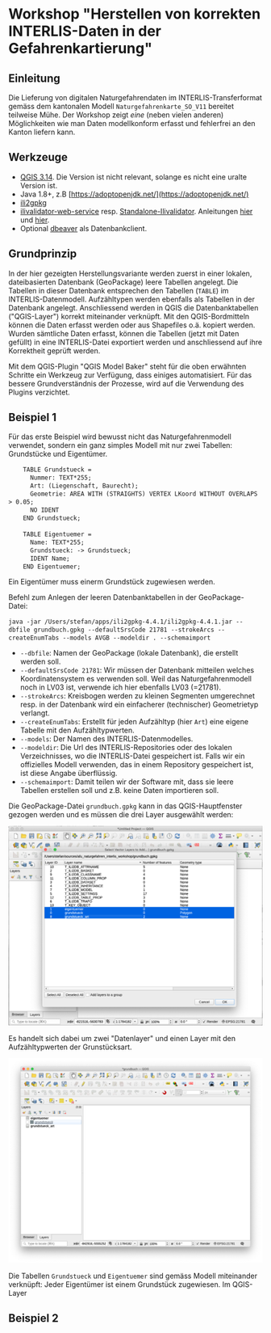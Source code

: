 # Workshop "Herstellen von korrekten INTERLIS-Daten in der Gefahrenkartierung"

## Einleitung

Die Lieferung von digitalen Naturgefahrendaten im INTERLIS-Transferformat gemäss dem kantonalen Modell `Naturgefahrenkarte_SO_V11` bereitet teilweise Mühe. Der Workshop zeigt _eine_ (neben vielen anderen) Möglichkeiten wie man Daten modellkonform erfasst und fehlerfrei an den Kanton liefern kann.

## Werkzeuge

- [QGIS 3.14](https://www.qgis.org/de/site/forusers/download.html). Die Version ist nicht relevant, solange es nicht eine uralte Version ist.
- Java 1.8+, z.B [https://adoptopenjdk.net/](https://adoptopenjdk.net/)
- [ili2gpkg](http://www.eisenhutinformatik.ch/interlis/ili2gpkg/)
- [ilivalidator-web-service](https://geo.so.ch/ilivalidator) resp. [Standalone-Ilivalidator](https://github.com/claeis/ilivalidator/releases). Anleitungen [hier](https://github.com/sogis/ilivalidator-web-service-websocket/blob/master/docs/user-manual-de.md) und [hier](https://github.com/claeis/ilivalidator/blob/master/docs/ilivalidator.rst).
- Optional [dbeaver](https://dbeaver.io/download/) als Datenbankclient.

## Grundprinzip

In der hier gezeigten Herstellungsvariante werden zuerst in einer lokalen, dateibasierten Datenbank (GeoPackage) leere Tabellen angelegt. Die Tabellen in dieser Datenbank entsprechen den Tabellen (`TABLE`) im INTERLIS-Datenmodell. Aufzähltypen werden ebenfalls als Tabellen in der Datenbank angelegt. Anschliessend werden in QGIS die Datenbanktabellen ("QGIS-Layer") korrekt miteinander verknüpft. Mit den QGIS-Bordmitteln können die Daten erfasst werden oder aus Shapefiles o.ä. kopiert werden. Wurden sämtliche Daten erfasst, können die Tabellen (jetzt mit Daten gefüllt) in eine INTERLIS-Datei exportiert werden und anschliessend auf ihre Korrektheit geprüft werden.

Mit dem QGIS-Plugin "QGIS Model Baker" steht für die oben erwähnten Schritte ein Werkzeug zur Verfügung, dass einiges automatisiert. Für das bessere Grundverständnis der Prozesse, wird auf die Verwendung des Plugins verzichtet.

## Beispiel 1

Für das erste Beispiel wird bewusst nicht das Naturgefahrenmodell verwendet, sondern ein ganz simples Modell mit nur zwei Tabellen: Grundstücke und Eigentümer.

```
    TABLE Grundstueck =
      Nummer: TEXT*255;
      Art: (Liegenschaft, Baurecht);
      Geometrie: AREA WITH (STRAIGHTS) VERTEX LKoord WITHOUT OVERLAPS > 0.05;
      NO IDENT
    END Grundstueck;
    
    TABLE Eigentuemer =
      Name: TEXT*255;
      Grundstueck: -> Grundstueck;
      IDENT Name;
    END Eigentuemer;    
```

Ein Eigentümer muss einerm Grundstück zugewiesen werden.

Befehl zum Anlegen der leeren Datenbanktabellen in der GeoPackage-Datei:

```
java -jar /Users/stefan/apps/ili2gpkg-4.4.1/ili2gpkg-4.4.1.jar --dbfile grundbuch.gpkg --defaultSrsCode 21781 --strokeArcs --createEnumTabs --models AVGB --modeldir . --schemaimport
```
- `--dbfile`: Namen der GeoPackage (lokale Datenbank), die erstellt werden soll.
- `--defaultSrsCode 21781`: Wir müssen der Datenbank mitteilen welches Koordinatensystem es verwenden soll. Weil das Naturgefahrenmodell noch in LV03 ist, verwende ich hier ebenfalls LV03 (=21781).
- `--strokeArcs`: Kreisbogen werden zu kleinen Segmenten umgerechnet resp. in der Datenbank wird ein einfacherer (technischer) Geometrietyp verlangt.
- `--createEnumTabs`: Erstellt für jeden Aufzähltyp (hier `Art`) eine eigene Tabelle mit den Aufzähltypwerten.
- `--models`: Der Namen des INTERLIS-Datenmodelles.
- `--modeldir`: Die Url des INTERLIS-Repositories oder des lokalen Verzeichnisses, wo die INTERLIS-Datei gespeichert ist. Falls wir ein offizielles Modell verwenden, das in einem Repository gespeichert ist, ist diese Angabe überflüssig.
- `--schemaimport`: Damit teilen wir der Software mit, dass sie leere Tabellen erstellen soll und z.B. keine Daten importieren soll.

Die GeoPackage-Datei `grundbuch.gpkg` kann in das QGIS-Hauptfenster gezogen werden und es müssen die drei Layer ausgewählt werden:

![grundbuch01](./images/grundbuch01.png)

Es handelt sich dabei um zwei "Datenlayer" und einen Layer mit den Aufzähltypwerten der Grunstücksart.

![grundbuch02](./images/grundbuch02.png)

Die Tabellen `Grundstueck` und `Eigentuemer` sind gemäss Modell miteinander verknüpft: Jeder Eigentümer ist einem Grundstück zugewiesen. Im QGIS-Layer 

## Beispiel 2
